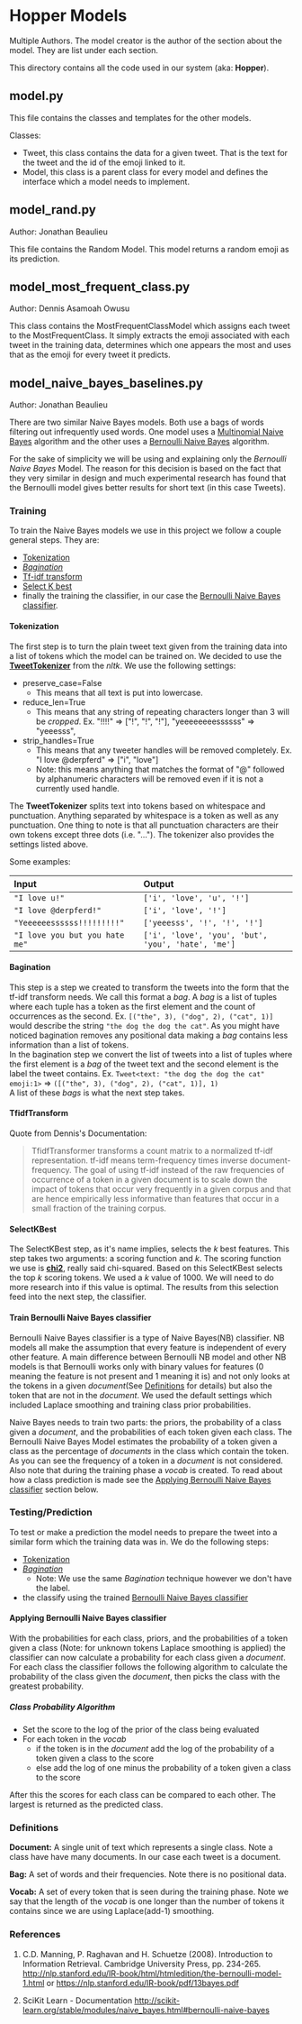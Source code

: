 # Hopper Models
Multiple Authors. The model creator is the author of the section about the model. They are list under each section.

This directory contains all the code used in our system (aka: **Hopper**).

## model.py

This file contains the classes and templates for the other models.

Classes:
- Tweet, this class contains the data for a given tweet. That is the text for the tweet and the id of the emoji linked to it.
- Model, this class is a parent class for every model and defines the interface which a model needs to implement.

## model_rand.py
Author: Jonathan Beaulieu

This file contains the Random Model. This model returns a random emoji as its prediction.

## model_most_frequent_class.py
Author: Dennis Asamoah Owusu

This class contains the MostFrequentClassModel which assigns each tweet to the MostFrequentClass.
It simply extracts the emoji associated with each tweet in the training data, determines which one appears the most and uses that as the emoji for every tweet it predicts.

## model_naive_bayes_baselines.py
Author: Jonathan Beaulieu

There are two similar Naive Bayes models. Both use a bags of words filtering out infrequently used words.
One model uses a [Multinomial Naive Bayes](http://scikit-learn.org/stable/modules/naive_bayes.html#multinomial-naive-bayes)
algorithm and the other uses a [Bernoulli Naive Bayes](http://scikit-learn.org/stable/modules/naive_bayes.html#bernoulli-naive-bayes) algorithm.

For the sake of simplicity we will be using and explaining only the *Bernoulli Naive Bayes* Model. The reason for this decision is based on the fact that they very similar in design and much experimental research has found that the Bernoulli model gives better results for short text (in this case Tweets).

### Training
To train the Naive Bayes models we use in this project we follow a couple general steps. They are:
 * [Tokenization](#tokenization)
 * [*Bagination*](#bagination)
 * [Tf-idf transform](#tfidftransform)
 * [Select K best](#selectkbest)
 * finally the training the classifier, in our case the [Bernoulli Naive Bayes classifier](#train-bernoulli-naive-bayes-classifier).

#### Tokenization
The first step is to turn the plain tweet text given from the training data into a list of tokens which the model can be trained on. We decided to use the [**TweetTokenizer**](http://www.nltk.org/api/nltk.tokenize.html#nltk.tokenize.casual.TweetTokenizer) from the *nltk*.
We use the following settings:
- preserve_case=False
  - This means that all text is put into lowercase.
- reduce_len=True
  - This means that any string of repeating characters longer than 3 will be *cropped*. Ex. "!!!!" => ["!", "!", "!"], "yeeeeeeeessssss" => "yeeesss",
- strip_handles=True
  - This means that any tweeter handles will be removed completely. Ex. "I love @derpferd" => ["i", "love"]
  - Note: this means anything that matches the format of "@" followed by alphanumeric characters will be removed even if it is not a currently used handle.

The **TweetTokenizer** splits text into tokens based on whitespace and punctuation. Anything separated by whitespace is a token as well as any punctuation. One thing to note is that all punctuation characters are their own tokens except three dots (i.e. "..."). The tokenizer also provides the settings listed above.

Some examples:

| Input                      | Output                       |
|:---------------------------|:-----------------------------|
| `"I love u!"`              | `['i', 'love', 'u', '!']`    |
| `"I love @derpferd!"`      | `['i', 'love', '!']`         |
| `"Yeeeeeessssss!!!!!!!!!"` | `['yeeesss', '!', '!', '!']` |
| `"I love you but you hate me"`   | `['i', 'love', 'you', 'but', 'you', 'hate', 'me']`  |

#### Bagination
This step is a step we created to transform the tweets into the form that the tf-idf transform needs. We call this format a *bag*. A *bag* is a list of tuples where each tuple has a token as the first element and the count of occurrences as the second. Ex. `[("the", 3), ("dog", 2), ("cat", 1)]` would describe the string `"the dog the dog the cat"`. As you might have noticed bagination removes any positional data making a *bag* contains less information than a list of tokens.  
In the bagination step we convert the list of tweets into a list of tuples where the first element is a *bag* of the tweet text and the second element is the label the tweet contains. Ex. `Tweet<text: "the dog the dog the cat" emoji:1>` => `([("the", 3), ("dog", 2), ("cat", 1)], 1)`  
A list of these *bags* is what the next step takes.

#### TfidfTransform
Quote from Dennis's Documentation:
>TfidfTransformer transforms a count matrix to a normalized tf-idf representation. tf-idf means term-frequency times inverse document-frequency. The goal of using tf-idf instead of the raw frequencies of occurrence of a token in a given document is to scale down the impact of tokens that occur very frequently in a given corpus and that are hence empirically less informative than features that occur in a small fraction of the training corpus.

#### SelectKBest
The SelectKBest step, as it's name implies, selects the *k* best features. This step takes two arguments: a scoring function and *k*. The scoring function we use is [**chi2**](http://scikit-learn.org/stable/modules/generated/sklearn.feature_selection.chi2.html#sklearn.feature_selection.chi2), really said chi-squared. Based on this SelectKBest selects the top *k* scoring tokens. We used a *k* value of 1000. We will need to do more research into if this value is optimal. The results from this selection feed into the next step, the classifier.

#### Train Bernoulli Naive Bayes classifier

Bernoulli Naive Bayes classifier is a type of Naive Bayes(NB) classifier. NB models all make the assumption that every feature is independent of every other feature. A main difference between Bernoulli NB model and other NB models is that Bernoulli works only with binary values for features (0 meaning the feature is not present and 1 meaning it is) and not only looks at the tokens in a given *document*(See [Definitions](#definitions) for details) but also the token that are not in the *document*. We used the default settings which included Laplace smoothing and training class prior probabilities.

Naive Bayes needs to train two parts: the priors, the probability of a class given a *document*, and the probabilities of each token given each class.
The Bernoulli Naive Bayes Model estimates the probability of a token given a class as the percentage of *documents* in the class which contain the token. As you can see the frequency of a token in a *document* is not considered. Also note that during the training phase a *vocab* is created. To read about how a class prediction is made see the [Applying Bernoulli Naive Bayes classifier](#applying-bernoulli-naive-bayes-classifier) section below.

### Testing/Prediction
To test or make a prediction the model needs to prepare the tweet into a similar form which the training data was in.
We do the following steps:
 * [Tokenization](#tokenization)
 * [*Bagination*](#bagination)
   - Note: We use the same *Bagination* technique however we don't have the label.
 * the classify using the trained [Bernoulli Naive Bayes classifier](#applying-bernoulli-naive-bayes-classifier)


#### Applying Bernoulli Naive Bayes classifier

With the probabilities for each class, priors, and the probabilities of a token given a class (Note: for unknown tokens Laplace smoothing is applied) the classifier can now calculate a probability for each class given a *document*.
For each class the classifier follows the following algorithm to calculate the probability of the class given the *document*, then picks the class with the greatest probability.

##### Class Probability Algorithm
 - Set the score to the log of the prior of the class being evaluated
 - For each token in the *vocab*
   - if the token is in the *document* add the log of the probability of a token given a class to the score
   - else add the log of one minus the probability of a token given a class to the score

After this the scores for each class can be compared to each other. The largest is returned as the predicted class.

### Definitions

**Document:** A single unit of text which represents a single class. Note a class have have many documents. In our case each tweet is a document.

**Bag:** A set of words and their frequencies. Note there is no positional data.

**Vocab:** A set of every token that is seen during the training phase. Note we say that the length of the *vocab* is one longer than the number of tokens it contains since we are using Laplace(add-1) smoothing.

### References

1. C.D. Manning, P. Raghavan and H. Schuetze (2008). Introduction to
Information Retrieval. Cambridge University Press, pp. 234-265.
http://nlp.stanford.edu/IR-book/html/htmledition/the-bernoulli-model-1.html or https://nlp.stanford.edu/IR-book/pdf/13bayes.pdf

2. SciKit Learn - Documentation http://scikit-learn.org/stable/modules/naive_bayes.html#bernoulli-naive-bayes
